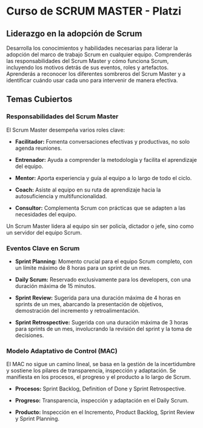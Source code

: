 # Curso de SCRUM MASTER - Platzi
## Liderazgo en la adopción de Scrum

Desarrolla los conocimientos y habilidades necesarias para liderar la adopción del marco de trabajo Scrum en cualquier equipo. Comprenderás las responsabilidades del Scrum Master y cómo funciona Scrum, incluyendo los motivos detrás de sus eventos, roles y artefactos. Aprenderás a reconocer los diferentes sombreros del Scrum Master y a identificar cuándo usar cada uno para intervenir de manera efectiva.

## Temas Cubiertos

### Responsabilidades del Scrum Master

El Scrum Master desempeña varios roles clave:

- **Facilitador:** Fomenta conversaciones efectivas y productivas, no solo agenda reuniones.
  
- **Entrenador:** Ayuda a comprender la metodología y facilita el aprendizaje del equipo.
  
- **Mentor:** Aporta experiencia y guía al equipo a lo largo de todo el ciclo.
  
- **Coach:** Asiste al equipo en su ruta de aprendizaje hacia la autosuficiencia y multifuncionalidad.
  
- **Consultor:** Complementa Scrum con prácticas que se adapten a las necesidades del equipo.

Un Scrum Master lidera al equipo sin ser policía, dictador o jefe, sino como un servidor del equipo Scrum.

### Eventos Clave en Scrum

- **Sprint Planning:** Momento crucial para el equipo Scrum completo, con un límite máximo de 8 horas para un sprint de un mes.
  
- **Daily Scrum:** Reservado exclusivamente para los developers, con una duración máxima de 15 minutos.
  
- **Sprint Review:** Sugerida para una duración máxima de 4 horas en sprints de un mes, abarcando la presentación de objetivos, demostración del incremento y retroalimentación.
  
- **Sprint Retrospective:** Sugerida con una duración máxima de 3 horas para sprints de un mes, involucrando la revisión del sprint y la toma de decisiones.

### Modelo Adaptativo de Control (MAC)

El MAC no sigue un camino lineal, se basa en la gestión de la incertidumbre y sostiene los pilares de transparencia, inspección y adaptación. Se manifiesta en los procesos, el progreso y el producto a lo largo de Scrum.

- **Procesos:** Sprint Backlog, Definition of Done y Sprint Retrospective.
  
- **Progreso:** Transparencia, inspección y adaptación en el Daily Scrum.
  
- **Producto:** Inspección en el Incremento, Product Backlog, Sprint Review y Sprint Planning.
